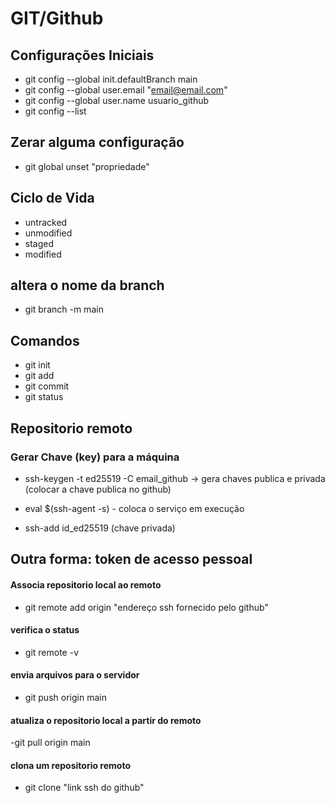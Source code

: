 # GIT/Github

## Configurações Iniciais

- git config --global init.defaultBranch main
- git config --global user.email "email@email.com"
- git config --global user.name usuario_github
- git config --list

## Zerar alguma configuração
- git global unset "propriedade"

## Ciclo de Vida
- untracked
- unmodified
- staged
- modified

## altera o nome da branch
- git branch -m main

## Comandos
- git init
- git add
- git commit
- git status

## Repositorio remoto

### Gerar Chave (key) para a máquina

- ssh-keygen -t ed25519 -C email_github -> gera chaves publica e privada (colocar a chave publica no github)

- eval $(ssh-agent -s) - coloca o serviço em execução

- ssh-add id_ed25519 (chave privada)

## Outra forma: token de acesso pessoal



#### Associa repositorio local ao remoto
- git remote add origin "endereço ssh fornecido pelo github"

#### verifica o status
- git remote -v

#### envia arquivos para o servidor
- git push origin main

#### atualiza o repositorio local a partir do remoto
-git pull origin main

#### clona um repositorio remoto
- git clone "link ssh do github"




